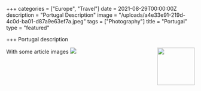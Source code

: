 +++
categories = ["Europe", "Travel"]
date = 2021-08-29T00:00:00Z
description = "Portugal Description"
image = "/uploads/a4e33e91-219d-4c0d-ba01-d87a9e63ef7a.jpeg"
tags = ["Photography"]
title = "Portugal"
type = "featured"

+++
Portugal description

With some article images
<img align="right" width="100" height="100" src="/uploads/86011b85-4792-45a3-91c3-c8cce6fb4ced.jpeg">
![](/uploads/86011b85-4792-45a3-91c3-c8cce6fb4ced.jpeg)
